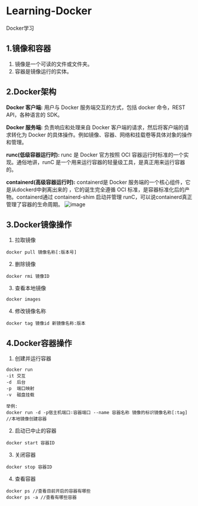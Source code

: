 # Learning-Docker
Docker学习

## 1.镜像和容器
1. 镜像是一个可读的文件或文件夹。  
2. 容器是镜像运行的实体。  

## 2.Docker架构
**Docker 客户端:** 用户与 Docker 服务端交互的方式，包括 docker 命令，REST API，各种语言的 SDK。

**Docker 服务端:** 负责响应和处理来自 Docker 客户端的请求，然后将客户端的请求转化为 Docker 的具体操作。例如镜像、容器、网络和挂载卷等具体对象的操作和管理。

**runc(低级容器运行时):** runc 是 Docker 官方按照 OCI 容器运行时标准的一个实现。通俗地讲，runC 是一个用来运行容器的轻量级工具，是真正用来运行容器的。

**containerd(高级容器运行时):** containerd是 Docker 服务端的一个核心组件，它是从dockerd中剥离出来的 ，它的诞生完全遵循 OCI 标准，是容器标准化后的产物。containerd通过 containerd-shim 启动并管理 runC，可以说containerd真正管理了容器的生命周期。
![image](https://camo.githubusercontent.com/20a61d9135e516baabace4960c5fb2d65eca1fa34e1db796cadd7a724a90d203/68747470733a2f2f6368656e677a773235382e6f73732d636e2d6265696a696e672e616c6979756e63732e636f6d2f41727469636c652f32303232303733303039353933392e706e67)

## 3.Docker镜像操作
1. 拉取镜像
```
docker pull 镜像名称[:版本号]
```
2. 删除镜像
```
docker rmi 镜像ID
```
3. 查看本地镜像
```
docker images
```
4. 修改镜像名称
```
docker tag 镜像id 新镜像名称:版本
```
## 4.Docker容器操作
1. 创建并运行容器
```
docker run
-it 交互
-d  后台
-p  端口映射
-v  磁盘挂载

举例:
docker run -d -p宿主机端口∶容器端口 --name 容器名称 镜像的标识镜像名称[:tag]  //本地镜像创建容器
```
2. 启动已中止的容器
```
docker start 容器ID
```
3. 关闭容器
```
docker stop 容器ID
```
4. 查看容器
```
docker ps //查看目前开启的容器有哪些
docker ps -a //查看有哪些容器
```
